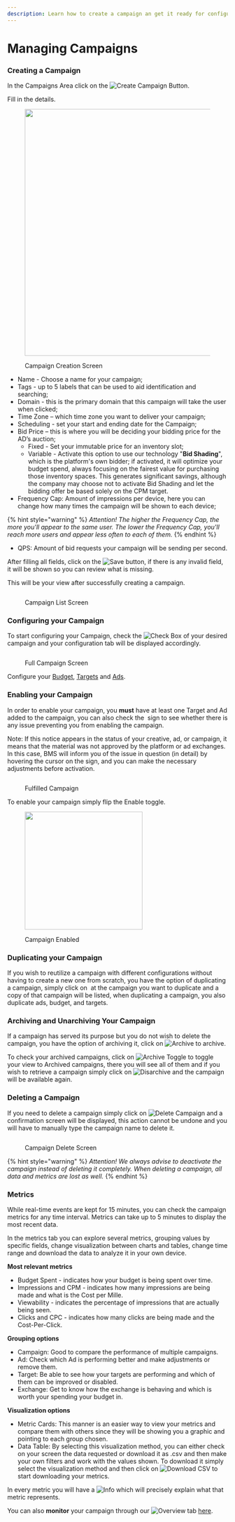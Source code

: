 ```yaml
---
description: Learn how to create a campaign an get it ready for configuration.
---
```


# Managing Campaigns

### Creating a Campaign

In the Campaigns Area click on the <img src="../../.gitbook/assets/image (10).png" alt="Create Campaign" data-size="line"> Button.

Fill in the details.

<figure><img src="../../.gitbook/assets/image (11).png" alt="" width="563"><figcaption><p>Campaign Creation Screen</p></figcaption></figure>

* Name - Choose a name for your campaign;
* Tags - up to 5 labels that can be used to aid identification and searching;
* Domain - this is the primary domain that this campaign will take the user when clicked;
* Time Zone – which time zone you want to deliver your campaign;
* Scheduling - set your start and ending date for the Campaign;
* Bid Price – this is where you will be deciding your bidding price for the AD’s auction;
  * Fixed - Set your immutable price for an inventory slot;
  * Variable - Activate this option to use our technology "**Bid Shading**", which is the platform's own bidder; if activated, it will optimize your budget spend, always focusing on the fairest value for purchasing those inventory spaces. This generates significant savings, although the company may choose not to activate Bid Shading and let the bidding offer be based solely on the CPM target.
* Frequency Cap: Amount of impressions per device, here you can change how many times the campaign will be shown to each device;

{% hint style="warning" %}
_Attention! The higher the Frequency Cap, the more you'll appear to the same user. The lower the Frequency Cap, you'll reach more users and appear less often to each of them._
{% endhint %}

* QPS: Amount of bid requests your campaign will be sending per second.

After filling all fields, click on the <img src="../../.gitbook/assets/image (14).png" alt="Save" data-size="line"> button, if there is any invalid field, it will be shown so you can review what is missing.

This will be your view after successfully creating a campaign.

<figure><img src="../../.gitbook/assets/image (15).png" alt=""><figcaption><p>Campaign List Screen</p></figcaption></figure>

### Configuring your Campaign

To start configuring your Campaign, check the <img src="../../.gitbook/assets/image (6).png" alt="Check Box" data-size="line"> of your desired campaign and your configuration tab will be displayed accordingly.

<figure><img src="../../.gitbook/assets/image (19).png" alt=""><figcaption><p>Full Campaign Screen</p></figcaption></figure>

Configure your [Budget](budgets.md), [Targets](targets.md) and [Ads](managing-ads.md).

### Enabling your Campaign

In order to enable your campaign, you **must** have at least one Target and Ad added to the campaign, you can also check the <img src="../../.gitbook/assets/image (76).png" alt="" data-size="line"> sign to see whether there is any issue preventing you from enabling the campaign.

Note: If this notice appears in the status of your creative, ad, or campaign, it means that the material was not approved by the platform or ad exchanges. In this case, BMS will inform you of the issue in question (in detail) by hovering the cursor on the sign, and you can make the necessary adjustments before activation.

<figure><img src="../../.gitbook/assets/image.png" alt=""><figcaption><p>Fulfilled Campaign</p></figcaption></figure>

To enable your campaign simply flip the Enable toggle.

<div align="left">

<figure><img src="../../.gitbook/assets/image (1).png" alt="" width="269"><figcaption><p>Campaign Enabled</p></figcaption></figure>

</div>

### Duplicating your Campaign

If you wish to reutilize a campaign with different configurations without having to create a new one from scratch, you have the option of duplicating a campaign, simply click on <img src="../../.gitbook/assets/image (77).png" alt="" data-size="line"> at the campaign you want to duplicate and a copy of that campaign will be listed, when duplicating a campaign, you also duplicate ads, budget, and targets.

### Archiving and Unarchiving Your Campaign

If a campaign has served its purpose but you do not wish to delete the campaign, you have the option of archiving it, click on <img src="../../.gitbook/assets/image (78).png" alt="Archive" data-size="line"> to archive.

To check your archived campaigns, click on <img src="../../.gitbook/assets/image (79).png" alt="Archive Toggle" data-size="line"> to toggle your view to Archived campaigns, there you will see all of them and if you wish to retrieve a campaign simply click on ![Disarchive](<../../.gitbook/assets/image (80).png>) and the campaign will be available again.

### Deleting a Campaign

If you need to delete a campaign simply click on ![Delete Campaign](<../../.gitbook/assets/image (81).png>) and a confirmation screen will be displayed, this action cannot be undone and you will have to manually type the campaign name to delete it.

<figure><img src="../../.gitbook/assets/image (31).png" alt=""><figcaption><p>Campaign Delete Screen</p></figcaption></figure>



{% hint style="warning" %}
_Attention! We always advise to deactivate the campaign instead of deleting it completely. When deleting a campaign, all data and metrics are lost as well._
{% endhint %}

### Metrics

While real-time events are kept for 15 minutes, you can check the campaign metrics for any time interval. Metrics can take up to 5 minutes to display the most recent data.

In the metrics tab you can explore several metrics, grouping values by specific fields, change visualization between charts and tables, change time range and download the data to analyze it in your own device.

**Most relevant metrics**

* Budget Spent - indicates how your budget is being spent over time.
* Impressions and CPM - indicates how many impressions are being made and what is the Cost per Mille.
* Viewability - indicates the percentage of impressions that are actually being seen.
* Clicks and CPC - indicates how many clicks are being made and the Cost-Per-Click.

**Grouping options**

* Campaign: Good to compare the performance of multiple campaigns.
* Ad: Check which Ad is performing better and make adjustments or remove them.
* Target: Be able to see how your targets are performing and which of them can be improved or disabled.
* Exchange: Get to know how the exchange is behaving and which is worth your spending your budget in.

**Visualization options**

* Metric Cards: This manner is an easier way to view your metrics and compare them with others since they will be showing you a graphic and pointing to each group chosen.
* Data Table: By selecting this visualization method, you can either check on your screen the data requested or download it as .csv and then make your own filters and work with the values shown. To download it simply select the visualization method and then click on ![Download CSV](https://docs.bluems.com/\~gitbook/image?url=https%3A%2F%2F2773629451-files.gitbook.io%2F%7E%2Ffiles%2Fv0%2Fb%2Fgitbook-x-prod.appspot.com%2Fo%2Fspaces%252FhY34GDQYan7GqviubCLT%252Fuploads%252FXG9nhYgglIIxtHZhC0Wb%252Fimage.png%3Falt%3Dmedia%26token%3Df73a080c-878b-4d94-b04e-ee2820289c86\&width=45\&dpr=4\&quality=100\&sign=41fab3d3d38e3aa19106157d140e55c4a7cf0b11d34a32d901b358cf2216395f) to start downloading your metrics.

In every metric you will have a <img src="../../.gitbook/assets/image (38).png" alt="Info" data-size="line"> which will precisely explain what that metric represents.

You can also **monitor** your campaign through our <img src="../../.gitbook/assets/image (32).png" alt="Overview" data-size="line"> tab [here](monitoring-campaigns.md).
